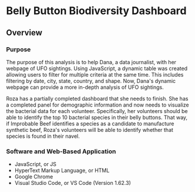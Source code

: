 # Belly Button Biodiversity Dashboard

## Overview

### Purpose

The purpose of this analysis is to help Dana, a data journalist, with her webpage of UFO sightings. Using JavaScript, a dynamic table was created allowing users to filter for multiple criteria at the same time. This includes filtering by date, city, state, country, and shape. Now, Dana's dynamic webpage can provide a more in-depth analysis of UFO sightings. 

Roza has a partially completed dashboard that she needs to finish. She has a completed panel for demographic information and now needs to visualize the bacterial data for each volunteer. Specifically, her volunteers should be able to identify the top 10 bacterial species in their belly buttons. That way, if Improbable Beef identifies a species as a candidate to manufacture synthetic beef, Roza's volunteers will be able to identify whether that species is found in their navel.

### Software and Web-Based Application

* JavaScript, or JS
* HyperText Markup Language, or HTML
* Google Chrome
* Visual Studio Code, or VS Code (Version 1.62.3)
